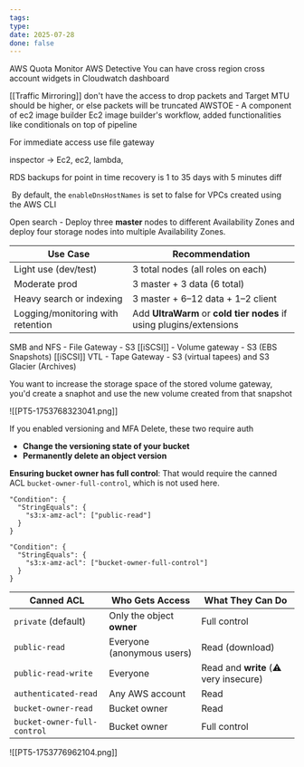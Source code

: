 ```yaml
---
tags: 
type: 
date: 2025-07-28
done: false
---
```

AWS Quota Monitor
AWS Detective
You can have cross region cross account widgets in Cloudwatch dashboard

[[Traffic Mirroring]] don't have the access to drop packets and Target MTU should be higher, or else packets will be truncated
AWSTOE - A component of ec2 image builder
Ec2 image builder's workflow, added functionalities like conditionals on top of pipeline

For immediate access use file gateway

inspector -> Ec2, ec2, lambda, 

RDS backups for point in time recovery is 1 to 35 days with 5 minutes diff

 By default, the `enableDnsHostNames` is set to false for VPCs created using the AWS CLI

Open search - Deploy three **master** nodes to different Availability Zones and deploy four storage nodes into multiple Availability Zones.

| **Use Case**                          | **Recommendation**                                   |
|--------------------------------------|------------------------------------------------------|
| Light use (dev/test)                 | 3 total nodes (all roles on each)                    |
| Moderate prod                        | 3 master + 3 data (6 total)                          |
| Heavy search or indexing             | 3 master + 6–12 data + 1–2 client                    |
| Logging/monitoring with retention    | Add **UltraWarm** or **cold tier nodes** if using plugins/extensions |

SMB and NFS - File Gateway - S3 
[[iSCSI]] - Volume gateway - S3 (EBS Snapshots)
[[iSCSI]] VTL - Tape Gateway - S3 (virtual tapees) and S3 Glacier (Archives)

You want to increase the storage space of the stored volume gateway, you'd create a snaphot and use the new volume created from that snapshot


![[PT5-1753768323041.png]]


If you enabled versioning and MFA Delete, these two require auth
- **Change the versioning state of your bucket**
- **Permanently delete an object version**

**Ensuring bucket owner has full control**: That would require the canned ACL `bucket-owner-full-control`, which is not used here.

```
"Condition": {
  "StringEquals": {
    "s3:x-amz-acl": ["public-read"]
  }
}
```

```
"Condition": {
  "StringEquals": {
    "s3:x-amz-acl": ["bucket-owner-full-control"]
  }
}
```

|Canned ACL|Who Gets Access|What They Can Do|
|---|---|---|
|`private` (default)|Only the object **owner**|Full control|
|`public-read`|Everyone (anonymous users)|Read (download)|
|`public-read-write`|Everyone|Read and **write** (⚠️ very insecure)|
|`authenticated-read`|Any AWS account|Read|
|`bucket-owner-read`|Bucket owner|Read|
|`bucket-owner-full-control`|Bucket owner|Full control

![[PT5-1753776962104.png]]